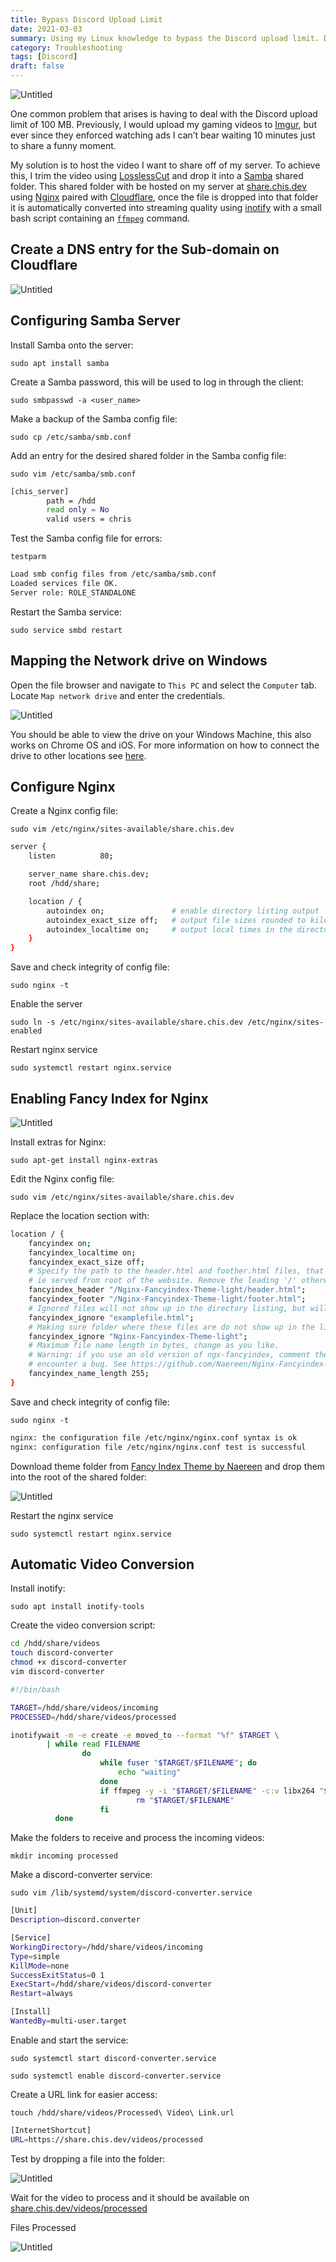 ```yaml
---
title: Bypass Discord Upload Limit
date: 2021-03-03
summary: Using my Linux knowledge to bypass the Discord upload limit. Dropping a file into a shared folder, then having it automatically compressed, and shared via server URL. 
category: Troubleshooting
tags: [Discord]
draft: false
---
```



![Untitled](Bypass%20Discord%20Upload%20Limit%20b9053420fed948d3bec9b93feefe6166/Untitled.png)

One common problem that arises is having to deal with the Discord upload limit of 100 MB. Previously, I would upload my gaming videos to [Imgur](https://imgur.com/), but ever since they enforced watching ads I can’t bear waiting 10 minutes just to share a funny moment.

My solution is to host the video I want to share off of my server. To achieve this, I trim the video using [LosslessCut](https://github.com/mifi/lossless-cut) and drop it into a [Samba](https://www.samba.org/) shared folder. This shared folder with be hosted on my server at [share.chis.dev](https://share.chis.dev/) using [Nginx](https://www.nginx.com/) paired with [Cloudflare](https://www.cloudflare.com/), once the file is dropped into that folder it is automatically converted into streaming quality using [inotify](https://man7.org/linux/man-pages/man7/inotify.7.html) with a small bash script containing an [`ffmpeg`](https://ffmpeg.org/) command.

## Create a DNS entry for the Sub-domain on Cloudflare

![Untitled](Bypass%20Discord%20Upload%20Limit%20b9053420fed948d3bec9b93feefe6166/Untitled%201.png)

## Configuring Samba Server

Install Samba onto the server:

`sudo apt install samba`

Create a Samba password, this will be used to log in through the client:

`sudo smbpasswd -a <user_name>`

Make a backup of the Samba config file:

`sudo cp /etc/samba/smb.conf`

Add an entry for the desired shared folder in the Samba config file:

`sudo vim /etc/samba/smb.conf`

```bash
[chis_server]
        path = /hdd
        read only = No
        valid users = chris
```

Test the Samba config file for errors:

`testparm`

```bash
Load smb config files from /etc/samba/smb.conf
Loaded services file OK.
Server role: ROLE_STANDALONE
```

Restart the Samba service:

`sudo service smbd restart`

## Mapping the Network drive on Windows

Open the file browser and navigate to `This PC` and select the `Computer` tab. Locate `Map network drive` and enter the credentials.

![Untitled](Bypass%20Discord%20Upload%20Limit%20b9053420fed948d3bec9b93feefe6166/Untitled%202.png)

You should be able to view the drive on your Windows Machine, this also works on Chrome OS and iOS. For more information on how to connect the drive to other locations see [here](https://help.ubuntu.com/community/How%20to%20Create%20a%20Network%20Share%20Via%20Samba%20Via%20CLI%20%28Command-line%20interface/Linux%20Terminal%29%20-%20Uncomplicated,%20Simple%20and%20Brief%20Way!).

## Configure Nginx

Create a Nginx config file:

`sudo vim /etc/nginx/sites-available/share.chis.dev`

```bash
server {
    listen          80;

    server_name share.chis.dev;
    root /hdd/share;

    location / {
        autoindex on;               # enable directory listing output
        autoindex_exact_size off;   # output file sizes rounded to kilobytes, megabytes, and gigabytes
        autoindex_localtime on;     # output local times in the directory
    }
}
```

Save and check integrity of config file:

`sudo nginx -t`

Enable the server

`sudo ln -s /etc/nginx/sites-available/share.chis.dev /etc/nginx/sites-enabled`

Restart nginx service

`sudo systemctl restart nginx.service`

## Enabling Fancy Index for Nginx

![Untitled](Bypass%20Discord%20Upload%20Limit%20b9053420fed948d3bec9b93feefe6166/Untitled%203.png)

Install extras for Nginx:

`sudo apt-get install nginx-extras`

Edit the Nginx config file:

`sudo vim /etc/nginx/sites-available/share.chis.dev`

Replace the location section with:

```bash
location / {
    fancyindex on;
    fancyindex_localtime on;
    fancyindex_exact_size off;
    # Specify the path to the header.html and foother.html files, that are server-wise,
    # ie served from root of the website. Remove the leading '/' otherwise.
    fancyindex_header "/Nginx-Fancyindex-Theme-light/header.html";
    fancyindex_footer "/Nginx-Fancyindex-Theme-light/footer.html";
    # Ignored files will not show up in the directory listing, but will still be public.
    fancyindex_ignore "examplefile.html";
    # Making sure folder where these files are do not show up in the listing.
    fancyindex_ignore "Nginx-Fancyindex-Theme-light";
    # Maximum file name length in bytes, change as you like.
    # Warning: if you use an old version of ngx-fancyindex, comment the last line if you
    # encounter a bug. See https://github.com/Naereen/Nginx-Fancyindex-Theme/issues/10
    fancyindex_name_length 255;
}
```

Save and check integrity of config file:

`sudo nginx -t`

```bash
nginx: the configuration file /etc/nginx/nginx.conf syntax is ok
nginx: configuration file /etc/nginx/nginx.conf test is successful
```

Download theme folder from [Fancy Index Theme by Naereen](https://github.com/Naereen/Nginx-Fancyindex-Theme) and drop them into the root of the shared folder:

![Untitled](Bypass%20Discord%20Upload%20Limit%20b9053420fed948d3bec9b93feefe6166/Untitled%204.png)

Restart the nginx service

`sudo systemctl restart nginx.service`

## Automatic Video Conversion

Install inotify:

`sudo apt install inotify-tools`

Create the video conversion script:

```bash
cd /hdd/share/videos
touch discord-converter
chmod +x discord-converter
vim discord-converter
```

```bash
#!/bin/bash

TARGET=/hdd/share/videos/incoming
PROCESSED=/hdd/share/videos/processed

inotifywait -m -e create -e moved_to --format "%f" $TARGET \
        | while read FILENAME
                do
                    while fuser "$TARGET/$FILENAME"; do
                        echo "waiting"
                    done
                    if ffmpeg -y -i "$TARGET/$FILENAME" -c:v libx264 "$PROCESSED/$FILENAME"; then
                            rm "$TARGET/$FILENAME"
                    fi
          done
```

Make the folders to receive and process the incoming videos:

`mkdir incoming processed`

Make a discord-converter service:

`sudo vim /lib/systemd/system/discord-converter.service`

```bash
[Unit]
Description=discord.converter

[Service]
WorkingDirectory=/hdd/share/videos/incoming
Type=simple
KillMode=none
SuccessExitStatus=0 1
ExecStart=/hdd/share/videos/discord-converter
Restart=always

[Install]
WantedBy=multi-user.target
```

Enable and start the service:

`sudo systemctl start discord-converter.service`

`sudo systemctl enable discord-converter.service`

Create a URL link for easier access:

`touch /hdd/share/videos/Processed\ Video\ Link.url`

```bash
[InternetShortcut]
URL=https://share.chis.dev/videos/processed
```

Test by dropping a file into the folder:

![Untitled](Bypass%20Discord%20Upload%20Limit%20b9053420fed948d3bec9b93feefe6166/Untitled%205.png)

Wait for the video to process and it should be available on [share.chis.dev/videos/processed](https://share.chis.dev/videos/processed)

Files Processed

![Untitled](Bypass%20Discord%20Upload%20Limit%20b9053420fed948d3bec9b93feefe6166/Untitled%206.png)